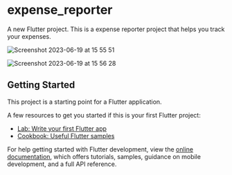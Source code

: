 # expense_reporter

A new Flutter project. This is a expense reporter project that helps you track your expenses.

![Screenshot 2023-06-19 at 15 55 51](https://github.com/vedat73/expense_reporter/assets/32343921/86c75353-88cf-4ebd-a2e7-5d846beb3a9f)

![Screenshot 2023-06-19 at 15 56 28](https://github.com/vedat73/expense_reporter/assets/32343921/97a1c41c-c184-407e-a338-d23929298972)

## Getting Started

This project is a starting point for a Flutter application.

A few resources to get you started if this is your first Flutter project:

- [Lab: Write your first Flutter app](https://docs.flutter.dev/get-started/codelab)
- [Cookbook: Useful Flutter samples](https://docs.flutter.dev/cookbook)

For help getting started with Flutter development, view the
[online documentation](https://docs.flutter.dev/), which offers tutorials,
samples, guidance on mobile development, and a full API reference.
